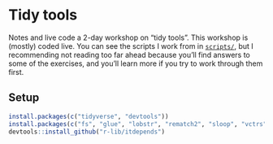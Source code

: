 
<!-- README.md is generated from README.Rmd. Please edit that file -->

# Tidy tools

<!-- badges: start -->

<!-- badges: end -->

Notes and live code a 2-day workshop on “tidy tools”. This workshop is
(mostly) coded live. You can see the scripts I work from in
[`scripts/`](scripts/), but I recommending not reading too far ahead
because you’ll find answers to some of the exercises, and you’ll learn
more if you try to work through them first.

## Setup

``` r
install.packages(c("tidyverse", "devtools"))
install.packages(c("fs", "glue", "lobstr", "rematch2", "sloop", "vctrs"))
devtools::install_github("r-lib/itdepends")
```
